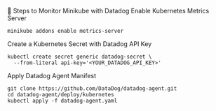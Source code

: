 🚀 Steps to Monitor Minikube with Datadog
Enable Kubernetes Metrics Server
````
minikube addons enable metrics-server
````
Create a Kubernetes Secret with Datadog API Key
````
kubectl create secret generic datadog-secret \
  --from-literal api-key='<YOUR_DATADOG_API_KEY>'
````
Apply Datadog Agent Manifest
````
git clone https://github.com/DataDog/datadog-agent.git
cd datadog-agent/deploy/kubernetes
kubectl apply -f datadog-agent.yaml
````
